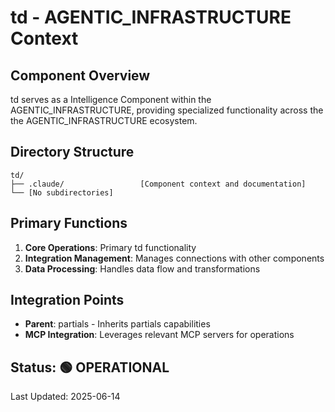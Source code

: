 # td - AGENTIC_INFRASTRUCTURE Context

## Component Overview

td serves as a Intelligence Component within the AGENTIC_INFRASTRUCTURE, providing specialized functionality across the the AGENTIC_INFRASTRUCTURE ecosystem.

## Directory Structure

```
td/
├── .claude/                 [Component context and documentation]
└── [No subdirectories]
```

## Primary Functions

1. **Core Operations**: Primary td functionality
2. **Integration Management**: Manages connections with other components
3. **Data Processing**: Handles data flow and transformations

## Integration Points

- **Parent**: partials - Inherits partials capabilities
- **MCP Integration**: Leverages relevant MCP servers for operations
  
## Status: 🟢 OPERATIONAL

Last Updated: 2025-06-14
